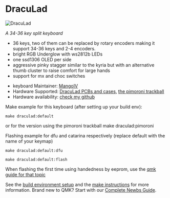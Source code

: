 # DracuLad

![DracuLad](https://github.com/mangoiv/draculad/blob/master/pictures/rev1/both_sides_showcase.jpg?raw=true)

*A 34-36 key split keyboard*
- 36 keys, two of them can be replaced by rotary encoders making it support 34-36 keys and 2-4 encoders. 
- bright RGB Underglow with ws2812b LEDs
- one ssd1306 OLED per side
- aggressive pinky stagger similar to the kyria but with an alternative thumb cluster to raise comfort for large hands
- support for mx and choc switches

* keyboard Maintainer: [MangoIV](https://github.com/MangoIV)
* Hardware Supported: [DracuLad PCBs and cases](https://github.com/MangoIV/dracuLad), [the pimoroni trackball](https://shop.pimoroni.com/products/trackball-breakout)
* Hardware availability: [check my github](https://github.com/MangoIV)

Make example for this keyboard (after setting up your build env):
    
    make draculad:default
    
or for the version using the pimoroni trackball
    make draculad:pimoroni
    
Flashing example for dfu and catarina respectively (replace default with the name of your keymap)
    
    make draculad:default:dfu
    
    make draculad:default:flash
    

When flashing the first time using handedness by eeprom, use the [qmk guide for that topic](https://docs.qmk.fm/#/feature_split_keyboard?id=handedness-by-eeprom)

See the [build environment setup](https://docs.qmk.fm/#/getting_started_build_tools) and the [make instructions](https://docs.qmk.fm/#/getting_started_make_guide) for more information. Brand new to QMK? Start with our [Complete Newbs Guide](https://docs.qmk.fm/#/newbs).
